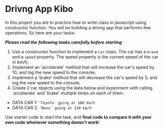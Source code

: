 # Drivng App Kibo
In this project you are to practice how to write class in javascript using constructor function. You will be building a drivng app that performs few operations. So here are your tasks:

 **_Please read the following tasks carefully before starting_** 

1. Use a constructor function to implement a `Car` class. The car has a `brand` and a `speed` property. The speed property is the current speed of the car in km/h;
2. Implement an 'accelerate' method that will increase the car's speed by 10, and log the new speed to the console;
3. Implement a 'brake' method that will decrease the car's speed by 5, and log the new speed to the console;
4. Create 2 car objects using the data below and experiment with calling 'accelerate' and 'brake' multiple times on each of them.

- DATA CAR 1: `'Toyota' going at 100 km/h`
- DATA CAR 2: `'Benz' going at 120 km/h`

Use starter code to start the task, and **final code to compare it with your own code whenever something doesn't work**!
